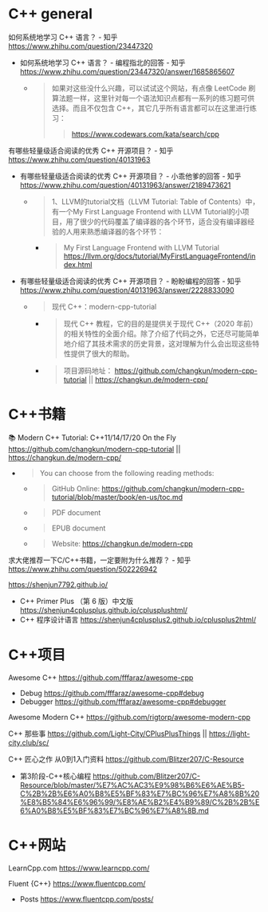 
# C++ general

如何系统地学习 C++ 语言？ - 知乎 https://www.zhihu.com/question/23447320
- 如何系统地学习 C++ 语言？ - 编程指北的回答 - 知乎 https://www.zhihu.com/question/23447320/answer/1685865607
  * > 如果对这些没什么兴趣，可以试试这个网站，有点像 LeetCode 刷算法题一样，这里针对每一个语法知识点都有一系列的练习题可供选择。而且不仅包含 C++，其它几乎所有语言都可以在这里进行练习：
    >> https://www.codewars.com/kata/search/cpp

有哪些轻量级适合阅读的优秀 C++ 开源项目？ - 知乎 https://www.zhihu.com/question/40131963
- 有哪些轻量级适合阅读的优秀 C++ 开源项目？ - 小乖他爹的回答 - 知乎 https://www.zhihu.com/question/40131963/answer/2189473621
  * > 1、LLVM的tutorial文档（LLVM Tutorial: Table of Contents）中，有一个My First Language Frontend with LLVM Tutorial的小项目，用了很少的代码覆盖了编译器的各个环节，适合没有编译器经验的人用来熟悉编译器的各个环节：
    + > My First Language Frontend with LLVM Tutorial https://llvm.org/docs/tutorial/MyFirstLanguageFrontend/index.html
- 有哪些轻量级适合阅读的优秀 C++ 开源项目？ - 盼盼编程的回答 - 知乎 https://www.zhihu.com/question/40131963/answer/2228833090
  * > 现代 C++：modern-cpp-tutorial 
    + > 现代 C++ 教程，它的目的是提供关于现代 C++（2020 年前）的相关特性的全面介绍。除了介绍了代码之外，它还尽可能简单地介绍了其技术需求的历史背景，这对理解为什么会出现这些特性提供了很大的帮助。
    + > 项目源码地址： https://github.com/changkun/modern-cpp-tutorial || https://changkun.de/modern-cpp/

# C++书籍

:books: Modern C++ Tutorial: C++11/14/17/20 On the Fly https://github.com/changkun/modern-cpp-tutorial || https://changkun.de/modern-cpp/
- > You can choose from the following reading methods:
  * > GitHub Online: https://github.com/changkun/modern-cpp-tutorial/blob/master/book/en-us/toc.md
  * > PDF document
  * > EPUB document
  * > Website: https://changkun.de/modern-cpp

求大佬推荐一下C/C++书籍，一定要附为什么推荐？ - 知乎 https://www.zhihu.com/question/502226942

https://shenjun7792.github.io/
- C++ Primer Plus （第 6 版）中文版 https://shenjun4cplusplus.github.io/cplusplushtml/
- C++ 程序设计语言 https://shenjun4cplusplus2.github.io/cplusplus2html/

# C++项目

Awesome C++ https://github.com/fffaraz/awesome-cpp
- Debug https://github.com/fffaraz/awesome-cpp#debug
- Debugger https://github.com/fffaraz/awesome-cpp#debugger

Awesome Modern C++ https://github.com/rigtorp/awesome-modern-cpp

C++ 那些事 https://github.com/Light-City/CPlusPlusThings || https://light-city.club/sc/

C++ 匠心之作 从0到1入门资料 https://github.com/Blitzer207/C-Resource
- 第3阶段-C++核心编程 https://github.com/Blitzer207/C-Resource/blob/master/%E7%AC%AC3%E9%98%B6%E6%AE%B5-C%2B%2B%E6%A0%B8%E5%BF%83%E7%BC%96%E7%A8%8B%20%E8%B5%84%E6%96%99/%E8%AE%B2%E4%B9%89/C%2B%2B%E6%A0%B8%E5%BF%83%E7%BC%96%E7%A8%8B.md

# C++网站

LearnCpp.com https://www.learncpp.com/

Fluent {C++} https://www.fluentcpp.com/
- Posts https://www.fluentcpp.com/posts/
